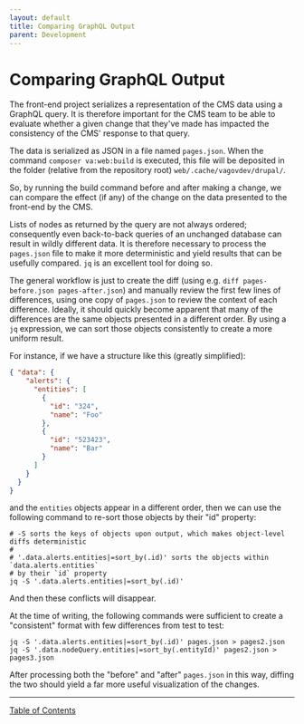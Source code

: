 ```yaml
---
layout: default
title: Comparing GraphQL Output
parent: Development
---
```


# Comparing GraphQL Output

The front-end project serializes a representation of the CMS data using a GraphQL query.  It is therefore important for the CMS team to be able to evaluate whether a given change that they've made has impacted the consistency of the CMS' response to that query.

The data is serialized as JSON in a file named `pages.json`.  When the command `composer va:web:build` is executed, this file will be deposited in the folder (relative from the repository root) `web/.cache/vagovdev/drupal/`.

So, by running the build command before and after making a change, we can compare the effect (if any) of the change on the data presented to the front-end by the CMS.

Lists of nodes as returned by the query are not always ordered; consequently even back-to-back queries of an unchanged database can result in wildly different data.  It is therefore necessary to process the `pages.json` file to make it more deterministic and yield results that can be usefully compared.  `jq` is an excellent tool for doing so.

The general workflow is just to create the diff (using e.g. `diff pages-before.json pages-after.json`) and manually review the first few lines of differences, using one copy of `pages.json` to review the context of each difference.  Ideally, it should quickly become apparent that many of the differences are the same objects presented in a different order.  By using a `jq` expression, we can sort those objects consistently to create a more uniform result.

For instance, if we have a structure like this (greatly simplified):

```json
{ "data": {
    "alerts": {
      "entities": [
        {
          "id": "324",
          "name": "Foo"
        },
        {
          "id": "523423",
          "name": "Bar"
        }
      ]
    }
  }
}
```

and the `entities` objects appear in a different order, then we can use the following command to re-sort those objects by their "id" property:

```
# -S sorts the keys of objects upon output, which makes object-level diffs deterministic
#
# '.data.alerts.entities|=sort_by(.id)' sorts the objects within `data.alerts.entities`
# by their `id` property
jq -S '.data.alerts.entities|=sort_by(.id)'
```

And then these conflicts will disappear.

At the time of writing, the following commands were sufficient to create a "consistent" format with few differences from test to test:

```
jq -S '.data.alerts.entities|=sort_by(.id)' pages.json > pages2.json
jq -S '.data.nodeQuery.entities|=sort_by(.entityId)' pages2.json > pages3.json
```

After processing both the "before" and "after" `pages.json` in this way, diffing the two should yield a far more useful visualization of the changes.

----

[Table of Contents](../README.md)
